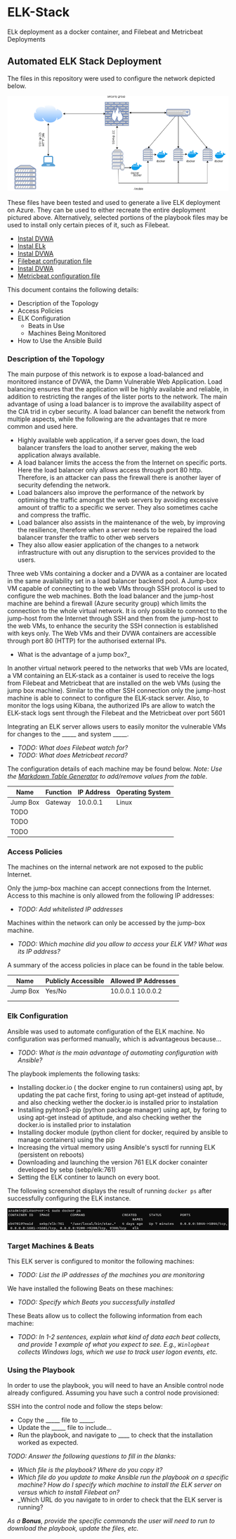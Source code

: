 # ELK-Stack
ELk deployment as a docker container, and Filebeat and Metricbeat Deployments

## Automated ELK Stack Deployment

The files in this repository were used to configure the network depicted below.

![Network diagram](Images/Diagram.png)

These files have been tested and used to generate a live ELK deployment on Azure. They can be used to either recreate the entire deployment pictured above. Alternatively, selected portions of the playbook files may be used to install only certain pieces of it, such as Filebeat.

  - [Instal DVWA](Ansible/install-dvwa.yml)
  - [Instal ELk](Ansible/install-elk.yml)
  - [Instal DVWA](Ansible/filebeat-playbook.yml)
  - [Filebeat configuration file](Ansible/filebeat-config.yml)
  - [Instal DVWA](Ansible/metricbeat-playbook.yml)
  - [Metricbeat configuration file](Ansible/metricbeat-config.yml)

This document contains the following details:
- Description of the Topology
- Access Policies
- ELK Configuration
  - Beats in Use
  - Machines Being Monitored
- How to Use the Ansible Build


### Description of the Topology

The main purpose of this network is to expose a load-balanced and monitored instance of DVWA, the Damn Vulnerable Web Application.
Load balancing ensures that the application will be highly available and reliable, in addition to restricting the ranges of the lister ports to the network.
The main advantage of using a load balancer is to improve the availability aspect of the CIA trid in cyber security. A load balancer can benefit the network from multiple aspects, while the following are the advantages that re more common and used here.
 - Highly available web application, if a server goes down, the load balancer transfers the load to another server, making the web application always available. 
 - A load balancer limits the access the from the Internet on specific ports. Here the load balancer only allows access through port 80 http. Therefore, is an attacker can pass the firewall there is another layer of security defending the network. 
- Load balancers also improve the performance of the network by optimising the traffic amongst the web servers by avoiding excessive amount of traffic to a specific we server. They also sometimes cache and compress the traffic.
- Load balancer also assists in the maintenance of the web, by improving the resilience, therefore when a server needs to be repaired the load balancer transfer the traffic to other web servers
- They also allow easier application of the changes to a network infrastructure with out any disruption to the services provided to the users.

Three web VMs containing a docker and a DVWA as a container are located in the same availability set in a load balancer backend pool. A Jump-box VM capable of connecting to the web VMs through SSH protocol is used to configure the web machines. Both the load balancer and the jump-host machine are behind a firewall (Azure security group) which limits the connection to the whole virtual network.
It is only possible to connect to the jump-host from the Internet through SSH and then from the jump-host to the web VMs, to enhance the security the SSH connection is established with keys only. The Web VMs and their DVWA containers are accessible through port 80 (HTTP) for the authorised external IPs.
- What is the advantage of a jump box?_

In another virtual network peered to the networks that web VMs are located, a VM containing an ELK-stack as a container is used to receive the logs from Filebeat and Metricbeat that are installed on the web VMs (using the jump box machine). Similar to the other SSH connection only the jump-host machine is able to connect to configure the ELK-stack server. Also, to monitor the logs using Kibana, the authorized IPs are allow to watch the ELK-stack logs sent through the Filebeat and the Metricbeat over port 5601


Integrating an ELK server allows users to easily monitor the vulnerable VMs for changes to the _____ and system _____.
- _TODO: What does Filebeat watch for?_
- _TODO: What does Metricbeat record?_

The configuration details of each machine may be found below.
_Note: Use the [Markdown Table Generator](http://www.tablesgenerator.com/markdown_tables) to add/remove values from the table_.



| Name     | Function | IP Address | Operating System |
|----------|----------|------------|------------------|
| Jump Box | Gateway  | 10.0.0.1   | Linux            |
| TODO     |          |            |                  |
| TODO     |          |            |                  |
| TODO     |          |            |                  |

### Access Policies

The machines on the internal network are not exposed to the public Internet. 

Only the jump-box machine can accept connections from the Internet. Access to this machine is only allowed from the following IP addresses:
- _TODO: Add whitelisted IP addresses_

Machines within the network can only be accessed by the jump-box machine. 
- _TODO: Which machine did you allow to access your ELK VM? What was its IP address?_

A summary of the access policies in place can be found in the table below.

| Name     | Publicly Accessible | Allowed IP Addresses |
|----------|---------------------|----------------------|
| Jump Box | Yes/No              | 10.0.0.1 10.0.0.2    |
|          |                     |                      |
|          |                     |                      |

### Elk Configuration

Ansible was used to automate configuration of the ELK machine. No configuration was performed manually, which is advantageous because...
- _TODO: What is the main advantage of automating configuration with Ansible?_

The playbook implements the following tasks:
- Installing docker.io ( the docker engine to run containers) using apt, by updating the pat cache first, foring to using apt-get instead of aptitude, and also checking wether the docker.io is installed prior to instalation
- Installing pyhton3-pip (python package manager) using apt, by foring to using apt-get instead of aptitude, and also checking wether the docker.io is installed prior to instalation
- Installing docker module (python client for docker, required by ansible to manage containers) using the pip
- Increasing the virtual memory using Ansible's sysctl for running ELK (persistent on reboots)
- Downloading and launching the version 761 ELK docker conainter developed by sebp (sebp/elk:761)
- Setting the ELK continer to launch on every boot.

The following screenshot displays the result of running `docker ps` after successfully configuring the ELK instance.

![TODO: Update the path with the name of your screenshot of docker ps output](Images/docker_ps_output.PNG)

### Target Machines & Beats
This ELK server is configured to monitor the following machines:
- _TODO: List the IP addresses of the machines you are monitoring_

We have installed the following Beats on these machines:
- _TODO: Specify which Beats you successfully installed_

These Beats allow us to collect the following information from each machine:
- _TODO: In 1-2 sentences, explain what kind of data each beat collects, and provide 1 example of what you expect to see. E.g., `Winlogbeat` collects Windows logs, which we use to track user logon events, etc._

### Using the Playbook
In order to use the playbook, you will need to have an Ansible control node already configured. Assuming you have such a control node provisioned: 

SSH into the control node and follow the steps below:
- Copy the _____ file to _____.
- Update the _____ file to include...
- Run the playbook, and navigate to ____ to check that the installation worked as expected.

_TODO: Answer the following questions to fill in the blanks:_
- _Which file is the playbook? Where do you copy it?_
- _Which file do you update to make Ansible run the playbook on a specific machine? How do I specify which machine to install the ELK server on versus which to install Filebeat on?_
- _Which URL do you navigate to in order to check that the ELK server is running?

_As a **Bonus**, provide the specific commands the user will need to run to download the playbook, update the files, etc._
